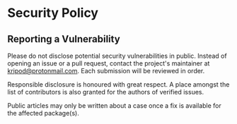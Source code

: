 # Security Policy

## Reporting a Vulnerability

Please do not disclose potential security vulnerabilities in public. Instead of opening an issue or a pull request, contact the project's maintainer at kripod@protonmail.com. Each submission will be reviewed in order.

Responsible disclosure is honoured with great respect. A place amongst the list of contributors is also granted for the authors of verified issues.

Public articles may only be written about a case once a fix is available for the affected package(s).
